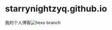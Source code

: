 # starrynightzyq.github.io
我的个人博客![hexo branch](https://github.com/Starrynightzyq/starrynightzyq.github.io/actions/workflows/deploy.yml/badge.svg?branch=hexo)
